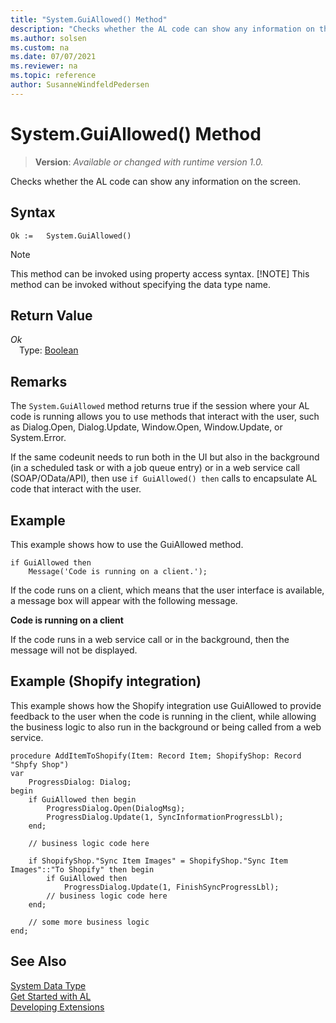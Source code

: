 ```yaml
---
title: "System.GuiAllowed() Method"
description: "Checks whether the AL code can show any information on the screen."
ms.author: solsen
ms.custom: na
ms.date: 07/07/2021
ms.reviewer: na
ms.topic: reference
author: SusanneWindfeldPedersen
---
```

[//]: # (START>DO_NOT_EDIT)
[//]: # (IMPORTANT:Do not edit any of the content between here and the END>DO_NOT_EDIT.)
[//]: # (Any modifications should be made in the .xml files in the ModernDev repo.)
# System.GuiAllowed() Method
> **Version**: _Available or changed with runtime version 1.0._

Checks whether the AL code can show any information on the screen.


## Syntax
```AL
Ok :=   System.GuiAllowed()
```
> [!NOTE]
> This method can be invoked using property access syntax.
> [!NOTE]
> This method can be invoked without specifying the data type name.


## Return Value
*Ok*  
&emsp;Type: [Boolean](../boolean/boolean-data-type.md)  



[//]: # (IMPORTANT: END>DO_NOT_EDIT)

## Remarks

The `System.GuiAllowed` method returns true if the session where your AL code is running allows you to use methods that interact with the user, such as Dialog.Open, Dialog.Update, Window.Open, Window.Update, or System.Error.

If the same codeunit needs to run both in the UI but also in the background (in a scheduled task or with a job queue entry) or in a web service call (SOAP/OData/API), then use `if GuiAllowed() then` calls to encapsulate AL code that interact with the user.

## Example  

This example shows how to use the GuiAllowed method.  

```AL
if GuiAllowed then  
    Message('Code is running on a client.');  
```  

 If the code runs on a client, which means that the user interface is available, a message box will appear with the following message.  

 **Code is running on a client**  

If the code runs in a web service call or in the background, then the message will not be displayed.  

## Example (Shopify integration)

This example shows how the Shopify integration use GuiAllowed to provide feedback to the user when the code is running in the client, while allowing the business logic to also run in the background or being called from a web service.

```AL
procedure AddItemToShopify(Item: Record Item; ShopifyShop: Record "Shpfy Shop")
var
    ProgressDialog: Dialog;
begin
    if GuiAllowed then begin
        ProgressDialog.Open(DialogMsg);
        ProgressDialog.Update(1, SyncInformationProgressLbl);
    end;

    // business logic code here

    if ShopifyShop."Sync Item Images" = ShopifyShop."Sync Item Images"::"To Shopify" then begin
        if GuiAllowed then
            ProgressDialog.Update(1, FinishSyncProgressLbl);
        // business logic code here
    end;

    // some more business logic
end;
```  


## See Also

[System Data Type](system-data-type.md)  
[Get Started with AL](../../devenv-get-started.md)  
[Developing Extensions](../../devenv-dev-overview.md)